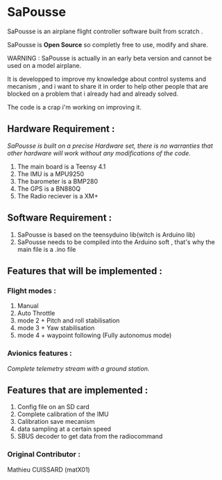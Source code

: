 # SaPousse

SaPousse is an airplane flight controller software built from scratch .


SaPousse is **Open Source** so completly free to use, modify and share.

WARNING : SaPousse is actually in an early beta version and cannot be used on a model airplane.

It is developped to improve my knowledge about control systems and mecanism , and i want to share it in order to help other people that are blocked on a problem that i already had and already solved.

The code is a crap i'm working on improving it.

 ## Hardware Requirement :
 _SaPousse is built on a precise Hardware set, there is no warranties that other hardware will work without any modifications of the code._
 
 1. The main board is a Teensy 4.1
 2. The IMU is a MPU9250
 3. The barometer is a BMP280
 3. The GPS is a BN880Q
 4. The Radio reciever is a XM+
 
 ## Software Requirement :
 1. SaPousse is based on the teensyduino lib(witch is Arduino lib)
 2. SaPousse needs to be compiled into the Arduino soft , that's why the main file is a .ino file

 ## Features that will be implemented :
 
 ### Flight modes :
  1. Manual
  2. Auto Throttle 
  3. mode 2 + Pitch and roll stabilisation
  4. mode 3 + Yaw stabilisation 
  5. mode 4 + waypoint following (Fully autonomus mode)
 
 ### Avionics features :
   _Complete telemetry stream with a ground station._
   
   
## Features that are implemented :
  1. Config file on an SD card
  2. Complete calibration of the IMU
  3. Calibration save mecanism
  4. data sampling at a certain speed
  5. SBUS decoder to get data from the radiocommand
  
  

### Original Contributor : 
 Mathieu CUISSARD (matX01)
  
  
  

  
